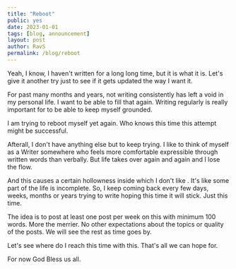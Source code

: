 ```yaml
---
title: "Reboot"
public: yes
date: 2023-01-01
tags: [blog, announcement]
layout: post
author: RavS
permalink: /blog/reboot
---
```


  Yeah, I know, I haven't written for a long long time, but it is what it is. Let's give it another try just to see if it gets updated the way I want it.
  
  For past many months and years, not writing consistently has left a void in my personal life. I want to be able to fill that again. Writing regularly is really important for to be able to keep myself grounded.

  I am trying to reboot myself yet again. Who knows this time this attempt might be successful.

  Afterall, I don't have anything else but to keep trying. I like to think of myself as a Writer somewhere who feels more comfortable expressible through written words than verbally. But life takes over again and again and I lose the flow.

  And this causes a certain hollowness inside which I don't like . It's like some part of the life is incomplete. So, I keep coming back every few days, weeks, months or years trying to write hoping this time it will stick. Just this time.

  The idea is to post at least one post per week on this with minimum 100 words. More the merrier. No other expectations about the topics or quality of the posts. We will see the rest as time goes by.
  
  Let's see where do I reach this time with this. That's all we can hope for.
  
  For now God Bless us all.